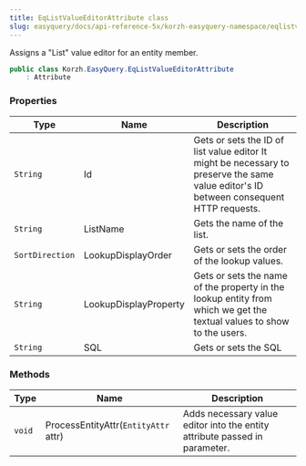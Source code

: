 ```yaml
---
title: EqListValueEditorAttribute class
slug: easyquery/docs/api-reference-5x/korzh-easyquery-namespace/eqlistvalueeditorattribute-class
---
```



Assigns a "List" value editor for an entity member.
```csharp
public class Korzh.EasyQuery.EqListValueEditorAttribute
    : Attribute

```

### Properties

| Type | Name | Description | 
| --- | --- | --- | 
| `String` | Id | Gets or sets the ID of list value editor  It might be necessary to preserve the same value editor's ID between consequent HTTP requests. | 
| `String` | ListName | Gets the name of the list. | 
| `SortDirection` | LookupDisplayOrder | Gets or sets the order of the lookup values. | 
| `String` | LookupDisplayProperty | Gets or sets the name of the property in the lookup entity from which we get the textual values to show to the users. | 
| `String` | SQL | Gets or sets the SQL | 


### Methods

| Type | Name | Description | 
| --- | --- | --- | 
| `void` | ProcessEntityAttr(`EntityAttr` attr) | Adds necessary value editor into the entity attribute passed in parameter. |
